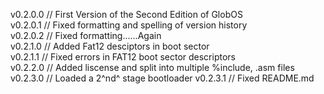 v0.2.0.0 // First Version of the Second Edition of GlobOS</br>
v0.2.0.1 // Fixed formatting and spelling of version history</br>
v0.2.0.2 // Fixed formatting......Again</br>
v0.2.1.0 // Added Fat12 desciptors in boot sector</br>
v0.2.1.1 // Fixed errors in FAT12 boot sector descriptors</br>
v0.2.2.0 // Added liscense and split into multiple %include, .asm files</br>
v0.2.3.0 // Loaded a 2^nd^ stage bootloader
v0.2.3.1 // Fixed README.md